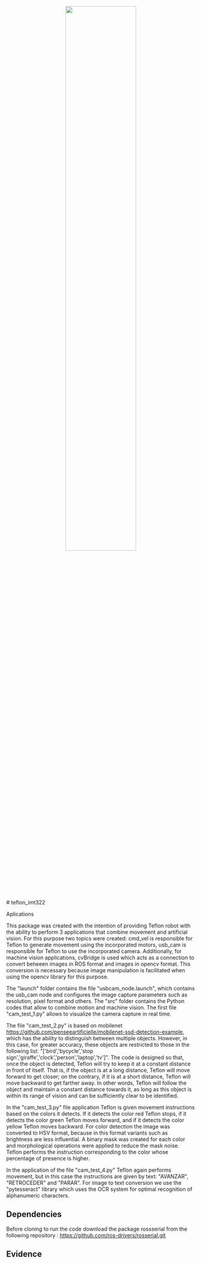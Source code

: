
<div align="center">
  <img src="logos.png" width="61%">
</div>
# teflon_imt322

Aplications

This package was created with the intention of providing Teflon robot with the ability to perform 3 applications that combine movement and artificial vision. For this purpose two topics were created: cmd_vel is responsible for Teflon to generate movement using the incorporated motors, usb_cam is responsible for Teflon to use the incorporated camera. Additionally, for machine vision applications, cvBridge is used which acts as a connection to convert between images in ROS format and images in opencv format. This conversion is necessary because image manipulation is facilitated when using the opencv library for this purpose.

The "launch" folder contains the file "usbcam_node.launch", which contains the usb_cam node and configures the image capture parameters such as resolution, pixel format and others. The "src" folder contains the Python codes that allow to combine motion and machine vision. The first file "cam_test_1.py" allows to visualize the camera capture in real time.

The file "cam_test_2.py" is based on mobilenet https://github.com/penseeartificielle/mobilenet-ssd-detection-example, which has the ability to distinguish between multiple objects. However, in this case, for greater accuracy, these objects are restricted to those in the following list: "['bird','bycycle','stop sign','giraffe','clock','person','laptop','tv']". The code is designed so that, once the object is detected, Teflon will try to keep it at a constant distance in front of itself. That is, if the object is at a long distance, Teflon will move forward to get closer; on the contrary, if it is at a short distance, Teflon will move backward to get farther away. In other words, Teflon will follow the object and maintain a constant distance towards it, as long as this object is within its range of vision and can be sufficiently clear to be identified.

In the "cam_test_3.py" file application Teflon is given movement instructions based on the colors it detects. If it detects the color red Teflon stops, if it detects the color green Teflon moves forward, and if it detects the color yellow Teflon moves backward. For color detection the image was converted to HSV format, because in this format variants such as brightness are less influential. A binary mask was created for each color and morphological operations were applied to reduce the mask noise. Teflon performs the instruction corresponding to the color whose percentage of presence is higher.

In the application of the file "cam_test_4.py" Teflon again performs movement, but in this case the instructions are given by text: "AVANZAR", "RETROCEDER" and "PARAR". For image to text conversion we use the "pytesseract" library which uses the OCR system for optimal recognition of alphanumeric characters.

## Dependencies

Before cloning to run the code download the package rossserial from the following repository : https://github.com/ros-drivers/rosserial.git


## Evidence

